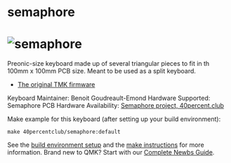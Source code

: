 # semaphore

![semaphore](https://1.bp.blogspot.com/--APCr3xAng8/XPVstEVgAMI/AAAAAAACVLk/EVVuVMmW24Q2nfl15fWeXNiFqjubYbk2gCLcBGAs/s640/a.jpg)
===

Preonic-size keyboard made up of several triangular pieces to fit in th 100mm x 100mm PCB size. Meant to be used as a split keyboard.

* [The original TMK firmware](https://github.com/di0ib/tmk_keyboard/tree/master/keyboard/semaphore)

Keyboard Maintainer: Benoit Goudreault-Emond
Hardware Supported: Semaphore PCB
Hardware Availability: [Semaphore project, 40percent.club](https://www.40percent.club/2019/06/semaphore.html)

Make example for this keyboard (after setting up your build environment):

    make 40percentclub/semaphore:default

See the [build environment setup](https://docs.qmk.fm/#/getting_started_build_tools) and the [make instructions](https://docs.qmk.fm/#/getting_started_make_guide) for more information. Brand new to QMK? Start with our [Complete Newbs Guide](https://docs.qmk.fm/#/newbs).
